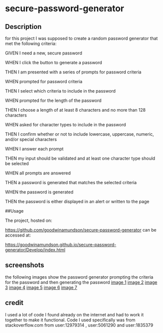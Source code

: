 # secure-password-generator


## Description



for this project I was supposed to create a random password generator that met the following criteria:

GIVEN I need a new, secure password

WHEN I click the button to generate a password

THEN I am presented with a series of prompts for password criteria

WHEN prompted for password criteria

THEN I select which criteria to include in the password

WHEN prompted for the length of the password

THEN I choose a length of at least 8 characters and no more than 128 characters

WHEN asked for character types to include in the password

THEN I confirm whether or not to include lowercase, uppercase, numeric, and/or special characters

WHEN I answer each prompt

THEN my input should be validated and at least one character type should be selected

WHEN all prompts are answered

THEN a password is generated that matches the selected criteria

WHEN the password is generated

THEN the password is either displayed in an alert or written to the page


##Usage


The project, hosted on:


https://github.com/goodwinamundson/secure-password-generator
can be accessed at:


https://goodwinamundson.github.io/secure-password-generator/Develop/index.html

## screenshots


the following images show the password generator prompting the criteria for the password and then generating the password
[image 1](Develop/images/image.1.png)
[image 2](Develop/images/image.2.png)
[image 3](Develop/images/image.3.png)
[image 4](Develop/images/image.4.png)
[image 5](Develop/images/image.5.png)
[image 6](Develop/images/image.6.png)
[image 7](Develop/images/image.7.png)



## credit


I used a lot of code I found already on the internet and had to work it together to make it functional. Code I used specifically was from stackoverflow.com from user:12979314 , user:5061290 and user:1835379


